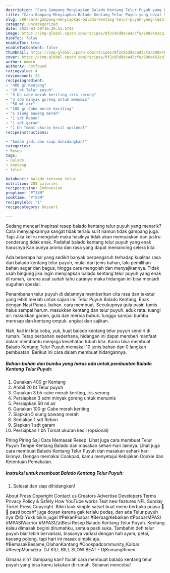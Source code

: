 ```yaml
---
description: "Cara Gampang Menyiapkan Balado Kentang Telur Puyuh yang Lezat Sekali, Buat Buka Puasa}"
title: "Cara Gampang Menyiapkan Balado Kentang Telur Puyuh yang Lezat Sekali, Buat Buka Puasa}"
slug: 589-cara-gampang-menyiapkan-balado-kentang-telur-puyuh-yang-lezat-sekali-buat-buka-puasa
category: Uncategorized
date: 2023-03-29T16:29:51.574Z
image: https://img-global.cpcdn.com/recipes/0f2c95d9eca43cfa/680x482cq70/balado-kentang-telur-puyuh-foto-resep-utama.jpg
hideToc: false
enableToc: true
enableTocContent: false
thumbnail: https://img-global.cpcdn.com/recipes/0f2c95d9eca43cfa/680x482cq70/balado-kentang-telur-puyuh-foto-resep-utama.jpg
cover: https://img-global.cpcdn.com/recipes/0f2c95d9eca43cfa/680x482cq70/balado-kentang-telur-puyuh-foto-resep-utama.jpg
author: Admin
authorAv: notfound
ratingvalue: 4
reviewcount: 25
recipeingredient:
- "400 gr Kentang"
- "20 bt Telur puyuh"
- "3 bh cabe merah keriting iris serong"
- "3 sdm minyak goreng untuk menumis"
- "50 ml air"
- "100 gr Cabe merah keriting"
- "5 siung bawang merah"
- "1 sdt Rebon"
- "1 sdt garam"
- "1 bh Tomat ukuran kecil opsional"
recipeinstructions:

- "Sudah jadi dan siap dihidangkan!"
categories:
- Resep
tags:
- balado
- kentang
- telur

katakunci: balado kentang telur 
nutrition: 205 calories
recipecuisine: Indonesian
preptime: "PT13M"
cooktime: "PT57M"
recipeyield: "1"
recipecategory: Dessert

---
```



Sedang mencari inspirasi resep balado kentang telur puyuh yang menarik? Cara menyiapkannya sangat tidak terlalu sulit namun tidak gampang juga. Tapi Jika keliru mengolah maka hasilnya tidak akan memuaskan dan justru cenderung tidak enak. Padahal balado kentang telur puyuh yang enak harusnya Kan punya aroma dan rasa yang dapat memancing selera kita.


Ada beberapa hal yang sedikit banyak berpengaruh terhadap kualitas rasa dari balado kentang telur puyuh, mulai dari jenis bahan, lalu pemilihan bahan segar dan bagus, hingga cara mengolah dan menyajikannya. Tidak usah bingung jika ingin menyiapkan balado kentang telur puyuh yang enak di rumah, karena asal sudah tahu caranya maka hidangan ini bisa menjadi suguhan spesial.

Penambahan telur puyuh di dalamnya memberikan cita rasa dan tekstur yang lebih meriah untuk sajian ini. Telur Puyuh Balado Kentang, Enak dengan Nasi Panas. bahan. cara membuat. Secukupnya gula pasir. tumis halus sampai harum. masukkan kentang dan telur puyuh. aduk rata. tuangi air. masukkan garam, gula dan merica bubuk. tunggu sampai bumbu meresap dan kentang empuk. angkat dan sajikan.


Nah, kali ini kita coba, yuk, buat balado kentang telur puyuh sendiri di rumah. Tetap berbahan sederhana, hidangan ini dapat memberi manfaat dalam membantu menjaga kesehatan tubuh kita. Kamu bisa membuat Balado Kentang Telur Puyuh memakai 10 jenis bahan dan 0 langkah pembuatan. Berikut ini cara dalam membuat hidangannya.

<!--inarticleads1-->

##### Bahan-bahan dan bumbu yang harus ada untuk pembuatan Balado Kentang Telur Puyuh:

1. Gunakan 400 gr Kentang
1. Ambil 20 bt Telur puyuh
1. Gunakan 3 bh cabe merah keriting, iris serong
1. Persiapkan 3 sdm minyak goreng untuk menumis
1. Persiapkan 50 ml air
1. Gunakan 100 gr Cabe merah keriting
1. Siapkan 5 siung bawang merah
1. Sediakan 1 sdt Rebon
1. Siapkan 1 sdt garam
1. Persiapkan 1 bh Tomat ukuran kecil (opsional)


Piring Piring Saji Cara Memasak Resep. Lihat juga cara membuat Telur Puyuh Tempe Kentang Balado dan masakan sehari-hari lainnya. Lihat juga cara membuat Balado Kentang Telur Puyuh dan masakan sehari-hari lainnya. Dengan memakai Cookpad, kamu menyetujui Kebijakan Cookie dan Ketentuan Pemakaian. 

<!--inarticleads2-->

##### Instruksi untuk membuat Balado Kentang Telur Puyuh:


1. Selesai dan siap dihidangkan!

About Press Copyright Contact us Creators Advertise Developers Terms Privacy Policy &amp; Safety How YouTube works Test new features NFL Sunday Ticket Press Copyright. Bikin lauk simple satset buat menu berbuka puasa 🥰🥰 pasti bocah² juga doyan karena gak terlalu pedas, dan ada Telur puyuh nya 😋😋 Yukk bikin juga! #PekanPosbar #BerbagiKebaikan #PosbarMPASI #MPASIWarrior #MPASIZatBesi Resep Balado Kentang Telur Puyuh. Kentang kalau dimasak begini dirumahku, semua pasti suka. Tambahin deh telur puyuh biar lebih bervariasi, biasanya variasi dengan hati ayam, petai, kacang polong, tapi hari ini masak simple aja. #BemasakBesame_OlahanKantang #Cookpadcommunity_Kalbar #ResepMamaEra. DJ KILL BILL SLOW BEAT - DjKomangRimex. 

Gimana nih? Gampang kan? Itulah cara membuat balado kentang telur puyuh yang bisa kamu lakukan di rumah. Selamat mencoba!
